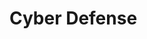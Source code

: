 # Cyber Defense

[](cia-triad)

[](cybersecurity-for-pre-beginners)

[](a-short-introduction-to-the-major-cyber-disciplines)

[](the-three-a-s-of-security-authentication-authorization-and-accounting)

[](understand-the-different-types-of-cyber-threats)

[](understand-the-different-types-of-hackers)

[](safeguard-your-data-by-implementing-different-cyber-security-controls)

[](threat-actors-in-cyberspace)

[](cyber-kill-chain-protect-your-system-by-understanding-the-attackers-methods)

[](be-malware-aware-what-are-the-different-types-of-malware)

[](learn-about-the-different-ways-malware-can-infect-your-system)

[](stop-cyberattacks-before-they-start-with-an-intrusion-detection-system)

[](watch-out-for-these-visual-signs-of-a-malware-infection)

[](dont-let-a-dos-attack-take-you-down)

[](be-aware-of-person-in-the-middle-attacks-and-take-steps-to-prevent-them)

[](be-botnet-and-zombie-aware-for-a-safer-internet)